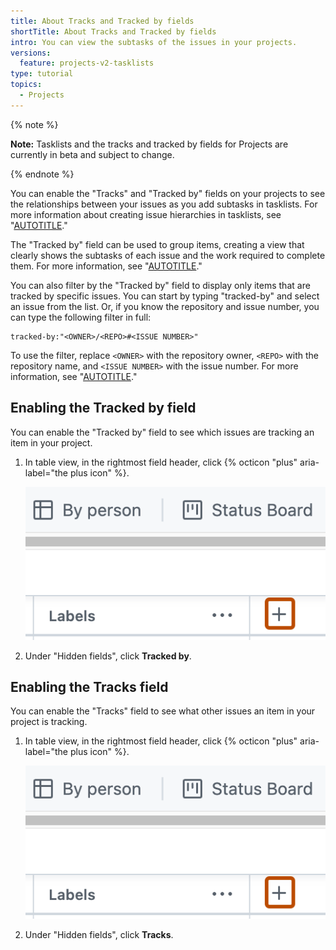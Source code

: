 ```yaml
---
title: About Tracks and Tracked by fields
shortTitle: About Tracks and Tracked by fields
intro: You can view the subtasks of the issues in your projects.
versions:
  feature: projects-v2-tasklists
type: tutorial
topics:
  - Projects
---
```


{% note %}

**Note:** Tasklists and the tracks and tracked by fields for Projects are currently in beta and subject to change.

{% endnote %}

You can enable the "Tracks" and "Tracked by" fields on your projects to see the relationships between your issues as you add subtasks in tasklists. For more information about creating issue hierarchies in tasklists, see "[AUTOTITLE](/issues/tracking-your-work-with-issues/about-tasklists)."

The "Tracked by" field can be used to group items, creating a view that clearly shows the subtasks of each issue and the work required to complete them. For more information, see "[AUTOTITLE](/issues/planning-and-tracking-with-projects/customizing-views-in-your-project/changing-the-layout-of-a-view#grouping-by-field-values-in-table-layout)."

You can also filter by the "Tracked by" field to display only items that are tracked by specific issues. You can start by typing "tracked-by" and select an issue from the list. Or, if you know the repository and issue number, you can type the following filter in full:

```text
tracked-by:"<OWNER>/<REPO>#<ISSUE NUMBER>"
```

To use the filter, replace `<OWNER>` with the repository owner, `<REPO>` with the repository name, and `<ISSUE NUMBER>` with the issue number. For more information, see "[AUTOTITLE](/issues/planning-and-tracking-with-projects/customizing-views-in-your-project/filtering-projects)."

## Enabling the Tracked by field

You can enable the "Tracked by" field to see which issues are tracking an item in your project.

1. In table view, in the rightmost field header, click {% octicon "plus" aria-label="the plus icon" %}.

   ![Screenshot of a project. The "Add field" button, indicated by a plus icon, is highlighted with an orange outline.](/assets/images/help/projects-v2/new-field-button.png)

1. Under "Hidden fields", click **Tracked by**.

## Enabling the Tracks field

You can enable the "Tracks" field to see what other issues an item in your project is tracking.

1. In table view, in the rightmost field header, click {% octicon "plus" aria-label="the plus icon" %}.

   ![Screenshot of a project. The "Add field" button, indicated by a plus icon, is highlighted with an orange outline.](/assets/images/help/projects-v2/new-field-button.png)

1. Under "Hidden fields", click **Tracks**.
